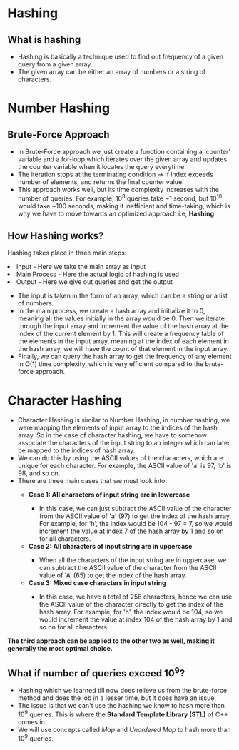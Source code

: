 <h1>Hashing</h1>
<h2>What is hashing</h2>
<ul>
  <li>
    Hashing is basically a technique used to find out frequency of a given query
    from a given array.
  </li>
  <li>
    The given array can be either an array of numbers or a string of characters.
  </li>
</ul>

<!-- Number Hashing -->
<h1>Number Hashing</h1>
<h2>Brute-Force Approach</h2>
<ul>
  <li>
    In Brute-Force approach we just create a function containing a 'counter'
    variable and a for-loop which iterates over the given array and updates the
    counter variable when it locates the query everytime.
  </li>
  <li>
    The iteration stops at the terminating condition -> if index exceeds number
    of elements, and returns the final counter value.
  </li>
  <li>
    This approach works well, but its time complexity increases with the number
    of queries. For example, 10<sup>8</sup> queries take ~1 second, but 10<sup
      >10</sup
    >
    would take ~100 seconds, making it inefficient and time-taking, which is why
    we have to move towards an optimized approach i.e, <b>Hashing</b>.
  </li>
</ul>

<h2>How Hashing works?</h2>
<p>Hashing takes place in three main steps:</p>
<li>Input - Here we take the main array as input</li>
<li>Main Process - Here the actual logic of hashing is used</li>
<li>Output - Here we give out queries and get the output</li>

<ul>
  <li>
    The input is taken in the form of an array, which can be a string or a list
    of numbers.
  </li>
  <li>
    In the main process, we create a hash array and initialize it to 0, meaning all the values initially in the array would be 0. 
    Then we iterate through the input array and increment the value of the hash array at the index of the current element by 1.
    This will create a frequency table of the elements in the input array, meaning at the index of each element in the hash array, we will have the count of that element in the input array.
  </li>
    <li>
        Finally, we can query the hash array to get the frequency of any element in
        O(1) time complexity, which is very efficient compared to the brute-force
        approach.
</ul>

<!-- Character Hashing -->
<h1>Character Hashing</h1>
<ul>
  <li>Character Hashing is similar to Number Hashing, in number hashing, we were mapping the elements of input array to the indices of the hash array. So in the case of character hashing, we have to somehow associate the characters of the input string to an integer which can later be mapped to the indices of hash array.</li>
  <li>
    We can do this by using the ASCII values of the characters, which are unique
    for each character. For example, the ASCII value of 'a' is 97, 'b' is 98,
    and so on.
  </li>
  <li>There are three main cases that we must look into.</li>
    <ul>
      <li><b>Case 1: All characters of input string are in lowercase</b></li>
      <ul>
        <li>
          In this case, we can just subtract the ASCII value of the character from the ASCII value of 'a' (97) to get the index of the hash array.
          For example, for 'h', the index would be 104 - 97 = 7, so we would increment the value at index 7 of the hash array by 1 and so on for all characters.
        </li>
      </ul>
      <li><b>Case 2: All characters of input string are in uppercase</b></li>
       <ul>
        <li>
        When all the characters of the input string are in uppercase, we can subtract the ASCII value of the character from the ASCII value of 'A' (65) to get the index of the hash array.
        </li>
      </ul>
      <li><b>Case 3: Mixed case characters in input string</b></li>
      <ul>
        <li>
          In this case, we have a total of 256 characters, hence we can use the ASCII value of the character directly to get the index of the hash array. 
          For example, for 'h', the index would be 104, so we would increment the value at index 104 of the hash array by 1 and so on for all characters.
        </li>
    </ul>
</ul>
</ul>
<strong>
  The third approach can be applied to the other two as well, making it generally the most optimal choice.
</strong> 
<h2>What if number of queries exceed 10<sup>9</sup>?</h2>
<ul>
  <li>Hashing which we learned till now does relieve us from the brute-force method and does the job in a lesser time, but it does have an issue.</li>
  <li>The issue is that we can't use the hashing we know to hash more than 10<sup>9</sup> queries. This is where the <b>Standard Template Library (STL)</b> of C++ comes in.</li>
  <li>We will use concepts called <i>Map</i> and <i>Unordered Map</i> to hash more than 10<sup>9</sup> queries.</li>


</ul>
